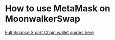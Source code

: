 # How to use MetaMask on MoonwalkerSwap

[Full Binance Smart Chain wallet guides here](https://docs.binance.org/smart-chain/wallet/metamask.html)

